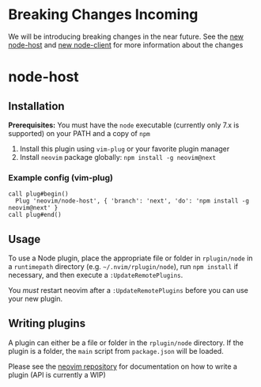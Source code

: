 # Breaking Changes Incoming
We will be introducing breaking changes in the near future. See the [new node-host](https://github.com/neovim/node-host/tree/next) and [new node-client](https://github.com/neovim/node-client/tree/next) for more information about the changes

# node-host
## Installation

**Prerequisites:** You must have the `node` executable (currently only 7.x is supported) on your PATH and a copy of `npm`

1. Install this plugin using `vim-plug` or your favorite plugin manager
2. Install `neovim` package globally: `npm install -g neovim@next`

### Example config (vim-plug)
```vim
call plug#begin()
  Plug 'neovim/node-host', { 'branch': 'next', 'do': 'npm install -g neovim@next' }
call plug#end()
```

## Usage
To use a Node plugin, place the appropriate file or folder in `rplugin/node` in a `runtimepath` directory (e.g. `~/.nvim/rplugin/node`), run `npm install` if necessary, and then execute a `:UpdateRemotePlugins`.

You *must* restart neovim after a `:UpdateRemotePlugins` before you can use your new plugin.

## Writing plugins
A plugin can either be a file or folder in the `rplugin/node` directory. If the plugin is a folder, the `main` script from `package.json` will be loaded.

Please see the [neovim repository](https://github.com/billyvg/node-client) for documentation on how to write a plugin (API is currently a WIP)
